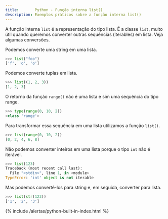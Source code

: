 ```yaml
---
title:       Python - Função interna list()
description: Exemplos práticos sobre a função interna list()
---
```


A função interna `list` é a representação do tipo lista. É a classe `list`, muito útil quando queremos converter outras
sequências (iterables) em lista. Veja algumas conversões.

Podemos converte uma string em uma lista.

```python
>>> list("foo")
['f', 'o', 'o']
```

Podemos converte tuplas em lista.

```python
>>> list((1, 2, 3))
[1, 2, 3]
```

O retorno da função `range()` não é uma lista e sim uma sequência do tipo range. 

```python
>>> type(range(0, 10, 2))
<class 'range'>
```

Para transformar essa sequência em uma lista utilizamos a função `list()`.

```python
>>> list(range(0, 10, 2))
[0, 2, 4, 6, 8]
```

Não podemos converter inteiros em uma lista porque o tipo `int` não é iterável.

```python
>>> list(123)
Traceback (most recent call last):
  File "<stdin>", line 1, in <module>
TypeError: 'int' object is not iterable
```

Mas podemos convertê-los para string e, em seguida, converter para lista.

```python
>>> list(str(123))
['1', '2', '3']
```

{% include /alertas/python-built-in-index.html %}